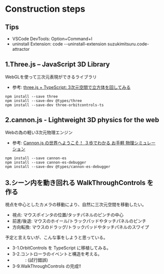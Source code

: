 # Construction steps

## Tips

- VSCode DevTools: Option+Command+I
- uninstall Extension: code --uninstall-extension suzukimitsuru.code-attractor

## 1.Three.js – JavaScript 3D Library

WebGLを使って三次元表現ができるライブラリ

- 参考: [three.js + TypeScript: 3次元空間で立方体を回してみる](https://qiita.com/FumioNonaka/items/dab4b854a1e3b541594c)

``` shell
npm install --save three
npm install --save-dev @types/three
npm install --save-dev three-orbitcontrols-ts
```

## 2.cannon.js - Lightweight 3D physics for the web

Webの為の軽い3次元物理エンジン

- 参考: [Cannon.js の世界へようこそ！ ３歩でわかる お手軽 物理シミュレーション](https://qiita.com/dsudo/items/66f41ef514344afeec4e)

``` shell
npm install --save cannon-es
npm install --save cannon-es-debugger
npm install --save-dev @types/cannon-es-debugger
```

## 3.シーン内を動き回れる WalkThroughControls を作る

視点を中心としたカメラの移動により、自然に三次元空間を移動したい。

- 視点: マウスポインタの位置/タッチパネルのピンチの中心
- 前進/後退: マウスのホイール/トラックパッドやタッチパネルのピンチ
- 方向転換: マウスのドラッグ/トラックパッドやタッチパネルのスワイプ

予定と言えないが、こんな事をしようと思っている。

- 3-1.OrbitControls を TypeScript に移植してみる。
- 3-2.コントローラのイベントと構造を考える。
- 　　　: (試行錯誤)
- 3-9.WalkThroughControls の完成!!
